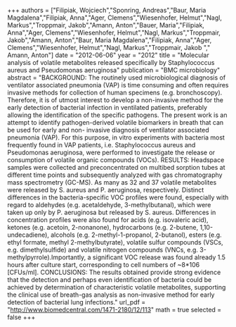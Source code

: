 
+++
authors = ["Filipiak, Wojciech","Sponring, Andreas","Baur, Maria Magdalena","Filipiak, Anna","Ager, Clemens","Wiesenhofer, Helmut","Nagl, Markus","Troppmair, Jakob","Amann, Anton","Bauer, Maria","Filipiak, Anna","Ager, Clemens","Wiesenhofer, Helmut","Nagl, Markus","Troppmair, Jakob","Amann, Anton","Baur, Maria Magdalena","Filipiak, Anna","Ager, Clemens","Wiesenhofer, Helmut","Nagl, Markus","Troppmair, Jakob "," Amann, Anton"]
date = "2012-06-06"
year = "2012"
title = "Molecular analysis of volatile metabolites released specifically by Staphylococcus aureus and Pseudomonas aeruginosa"
publication = "BMC microbiology"
abstract = "BACKGROUND: The routinely used microbiological diagnosis of ventilator associated pneumonia (VAP) is time consuming and often requires invasive methods for collection of human specimens (e.g. bronchoscopy). Therefore, it is of utmost interest to develop a non-invasive method for the early detection of bacterial infection in ventilated patients, preferably allowing the identification of the specific pathogens. The present work is an attempt to identify pathogen-derived volatile biomarkers in breath that can be used for early and non- invasive diagnosis of ventilator associated pneumonia (VAP). For this purpose, in vitro experiments with bacteria most frequently found in VAP patients, i.e. Staphylococcus aureus and Pseudomonas aeruginosa, were performed to investigate the release or consumption of volatile organic compounds (VOCs). RESULTS: Headspace samples were collected and preconcentrated on multibed sorption tubes at different time points and subsequently analyzed with gas chromatography mass spectrometry (GC-MS). As many as 32 and 37 volatile metabolites were released by S. aureus and P. aeruginosa, respectively. Distinct differences in the bacteria-specific VOC profiles were found, especially with regard to aldehydes (e.g. acetaldehyde, 3-methylbutanal), which were taken up only by P. aeruginosa but released by S. aureus. Differences in concentration profiles were also found for acids (e.g. isovaleric acid), ketones (e.g. acetoin, 2-nonanone), hydrocarbons (e.g. 2-butene, 1,10-undecadiene), alcohols (e.g. 2-methyl-1-propanol, 2-butanol), esters (e.g. ethyl formate, methyl 2-methylbutyrate), volatile sulfur compounds (VSCs, e.g. dimethylsulfide) and volatile nitrogen compounds (VNCs, e.g. 3-methylpyrrole).Importantly, a significant VOC release was found already 1.5 hours after culture start, corresponding to cell numbers of ~8*106 [CFUs/ml]. CONCLUSIONS: The results obtained provide strong evidence that the detection and perhaps even identification of bacteria could be achieved by determination of characteristic volatile metabolites, supporting the clinical use of breath-gas analysis as non-invasive method for early detection of bacterial lung infections."
url_pdf = "http://www.biomedcentral.com/1471-2180/12/113"
math = true
selected = false
+++
